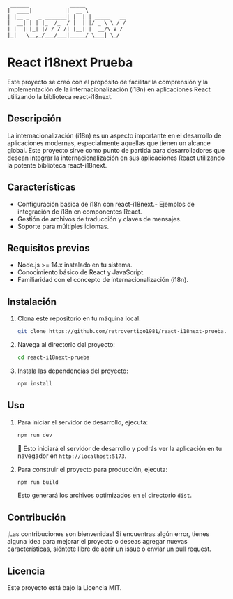 ```
 ______             _____
|  ____|           |  __ \
| |__ _   _ _______| |  | | _____   __
|  __| | | |_  /_  / |  | |/ _ \ \ / /
| |  | |_| |/ / / /| |__| |  __/\ V /
|_|   \__,_/___/___|_____/ \___| \_/

```

# React i18next Prueba

Este proyecto se creó con el propósito de facilitar la comprensión y la implementación de la internacionalización (i18n) en aplicaciones React utilizando la biblioteca react-i18next.

## Descripción

La internacionalización (i18n) es un aspecto importante en el desarrollo de aplicaciones modernas, especialmente aquellas que tienen un alcance global. Este proyecto sirve como punto de partida para desarrolladores que desean integrar la internacionalización en sus aplicaciones React utilizando la potente biblioteca react-i18next.

## Características

- Configuración básica de i18n con react-i18next.- Ejemplos de integración de i18n en componentes React.
- Gestión de archivos de traducción y claves de mensajes.
- Soporte para múltiples idiomas.

## Requisitos previos

- Node.js >= 14.x instalado en tu sistema.
- Conocimiento básico de React y JavaScript.
- Familiaridad con el concepto de internacionalización (i18n).

## Instalación

1. Clona este repositorio en tu máquina local:

   ```bash
   git clone https://github.com/retrovertigo1981/react-i18next-prueba.git
   ```

2. Navega al directorio del proyecto:

   ```bash
   cd react-i18next-prueba
   ```

3. Instala las dependencias del proyecto:

   ```bash
   npm install
   ```

## Uso

1. Para iniciar el servidor de desarrollo, ejecuta:

   ```bash
   npm run dev
   ```

   🚀 Esto iniciará el servidor de desarrollo y podrás ver la aplicación en tu navegador en `http://localhost:5173`.

2. Para construir el proyecto para producción, ejecuta:

   ```bash
   npm run build
   ```

   Esto generará los archivos optimizados en el directorio `dist`.

## Contribución

¡Las contribuciones son bienvenidas! Si encuentras algún error, tienes alguna idea para mejorar el proyecto o deseas agregar nuevas características, siéntete libre de abrir un issue o enviar un pull request.

## Licencia

Este proyecto está bajo la Licencia MIT.
